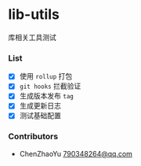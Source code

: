 # lib-utils
库相关工具测试

### List

- [x] 使用 `rollup` 打包
- [x] `git hooks` 拦截验证
- [x] 生成版本发布 `tag`
- [x] 生成更新日志 
- [x] 测试基础配置

### Contributors

- ChenZhaoYu <790348264@qq.com>